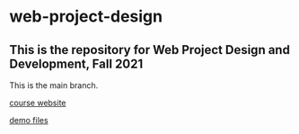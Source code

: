 # web-project-design

## This is the repository for Web Project Design and Development, Fall 2021

This is the main branch.

[course website](https://maximusrex.github.io/web-project-design/)

[demo files](https://github.com/maximusrex/web-project-design/tree/gh-pages/demos)
